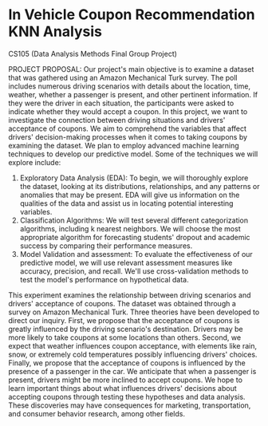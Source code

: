 # In Vehicle Coupon Recommendation KNN Analysis
CS105 (Data Analysis Methods Final Group Project)

PROJECT PROPOSAL: 
Our project's main objective is to examine a dataset that was gathered using an Amazon
Mechanical Turk survey. The poll includes numerous driving scenarios with details about the location, time, weather, whether a passenger is present, and other pertinent information. If they were the driver in each situation, the participants were asked to indicate whether they would accept a coupon.
In this project, we want to investigate the connection between driving situations and drivers' acceptance of coupons. We aim to comprehend the variables that affect drivers' decision-making processes when it comes to taking coupons by examining the dataset.
We plan to employ advanced machine learning techniques to develop our predictive model. Some of the techniques we will explore include:
1. Exploratory Data Analysis (EDA): To begin, we will thoroughly explore the dataset, looking at its distributions, relationships, and any patterns or anomalies that may be present. EDA will give us information on the qualities of the data and assist us in locating potential interesting variables.
2. Classification Algorithms: We will test several different categorization algorithms, including k nearest neighbors. We will choose the most appropriate algorithm for forecasting students' dropout and academic success by comparing their performance measures.
3. Model Validation and assessment: To evaluate the effectiveness of our predictive model, we will use relevant assessment measures like accuracy, precision, and recall. We'll use cross-validation methods to test the model's performance on hypothetical data.

This experiment examines the relationship between driving scenarios and drivers'
acceptance of coupons. The dataset was obtained through a survey on Amazon Mechanical Turk. Three theories have been developed to direct our inquiry. First, we propose that the acceptance of coupons is greatly influenced by the driving scenario's destination. Drivers may be more likely to take coupons at some locations than others. Second, we expect that weather influences coupon acceptance, with elements like rain, snow, or extremely cold temperatures possibly influencing drivers' choices. Finally, we propose that the acceptance of coupons is influenced by the presence of a passenger in the car. We anticipate that when a passenger is present, drivers might be more inclined to accept coupons.
We hope to learn important things about what influences drivers' decisions about accepting coupons through testing these hypotheses and data analysis. These discoveries may have consequences for marketing, transportation, and consumer behavior research, among other fields.
